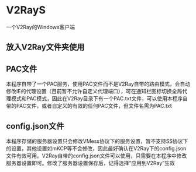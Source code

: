 # V2RayS
一个V2Ray的Windows客户端

## 放入V2Ray文件夹使用

## PAC文件
本程序自带了一个PAC服务，使用PAC文件而不是V2Ray自带的路由模式，会自动修改IE的代理设置（目前暂不允许自定义代理端口），可在通知栏图标切换全局代理模式和PAC模式，因此在V2Ray目录下有一个PAC.txt文件，可以使用本程序自带的PAC文件，或者自定义的有效的任何PAC文件，但文件名需为PAC.txt

## config.json文件
本程序存储的服务器设置只会修改VMess协议下的服务设置，暂不支持SS协议下的设置，其他设置如mKCP等不会修改，因此最好确认在V2Ray下的config.json文件有效可用。V2Ray自带的config.json文件可以使用，只需要在本程序中修改服务器设置即可。修改了服务器设置保存后，记得选择“应用到V2Ray”生效
